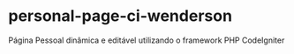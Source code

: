 # personal-page-ci-wenderson
 Página Pessoal dinâmica e editável utilizando o framework PHP CodeIgniter
